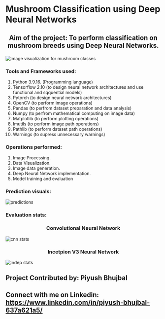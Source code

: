 # Mushroom Classification using Deep Neural Networks

## <p align = "center">Aim of the project: To perform classification on mushroom breeds using Deep Neural Networks.</p>

![image visualization for mushroom classes](https://github.com/PiyushBL45t/DL-Simplified/assets/75735209/231bd3c7-ba12-4ea1-8f08-5e37bd3cae6d)

### Tools and Frameworks used:
1. Python 3.9.16. (Programming language)
2. Tensorflow 2.10 (to design neural network architectures and use functional and sqquential models)
3. Pytorch (to design neural network architectures)
4. OpenCV (to perform image operations)
5. Pandas (to perfrom dataset preparation and data analysis)
6. Numpy (to perfrom mathematical computing on image data)
7. Matplotlib (to perform plotting operations)
8. Imutils (to perform image path operations)
9. Pathlib (to perform dataset path operations)
10. Warnings (to supress unnecessary warnings)

### Operations performed:
1. Image Processing.
2. Data Visualization.
3. Image data generation.
4. Deep Neural Network implementation.
5. Model training and evaluation

### Prediction visuals:

![predictions](https://github.com/PiyushBL45t/DL-Simplified/assets/75735209/9a1fc5c7-63e3-4d05-b0cd-0ddc22808f7c)

### Evaluation stats:

### <p align = "center">Convolutional Neural Network </p>

![cnn stats](https://github.com/PiyushBL45t/DL-Simplified/assets/75735209/2865cb07-0ab6-4f5d-927d-3eccee6bd37e)

### <p align = "center">Incetpion V3 Neural Network </p>


![indep stats](https://github.com/PiyushBL45t/DL-Simplified/assets/75735209/f0a8d3b8-8f5c-47c2-b44d-f027c1028dbf)

## Project Contributed by: Piyush Bhujbal
## Connect with me on Linkedin: https://www.linkedin.com/in/piyush-bhujbal-637a621a5/




